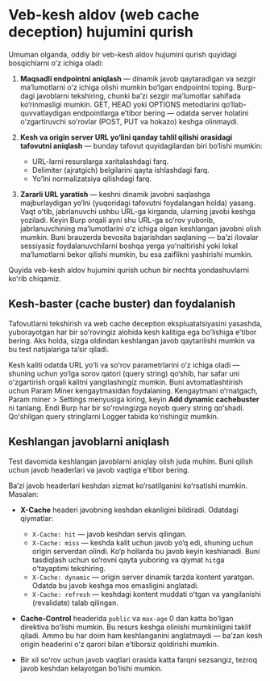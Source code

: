 # Veb-kesh aldov (web cache deception) hujumini qurish

Umuman olganda, oddiy bir veb-kesh aldov hujumini qurish quyidagi bosqichlarni oʻz ichiga oladi:

1. **Maqsadli endpointni aniqlash** — dinamik javob qaytaradigan va sezgir maʼlumotlarni oʻz ichiga olishi mumkin bo‘lgan endpointni toping. Burp-dagi javoblarni tekshiring, chunki baʼzi sezgir maʼlumotlar sahifada ko‘rinmasligi mumkin. GET, HEAD yoki OPTIONS metodlarini qo‘llab-quvvatlaydigan endpointlarga eʼtibor bering — odatda server holatini oʻzgartiruvchi soʻrovlar (POST, PUT va hokazo) keshga olinmaydi.

2. **Kesh va origin server URL yo‘lini qanday tahlil qilishi orasidagi tafovutni aniqlash** — bunday tafovut quyidagilardan biri bo‘lishi mumkin:

   * URL-larni resurslarga xaritalashdagi farq.
   * Delimiter (ajratgich) belgilarini qayta ishlashdagi farq.
   * Yoʻlni normalizatsiya qilishdagi farq.

3. **Zararli URL yaratish** — keshni dinamik javobni saqlashga majburlaydigan yo‘lni (yuqoridagi tafovutni foydalangan holda) yasang. Vaqt oʻtib, jabrlanuvchi ushbu URL-ga kirganda, ularning javobi keshga yoziladi. Keyin Burp orqali ayni shu URL-ga soʻrov yuborib, jabrlanuvchining maʼlumotlarini oʻz ichiga olgan keshlangan javobni olish mumkin. Buni brauzerda bevosita bajarishdan saqlaning — baʼzi ilovalar sessiyasiz foydalanuvchilarni boshqa yerga yoʻnaltirishi yoki lokal maʼlumotlarni bekor qilishi mumkin, bu esa zaiflikni yashirishi mumkin.

Quyida veb-kesh aldov hujumini qurish uchun bir nechta yondashuvlarni koʻrib chiqamiz.

## Kesh-baster (cache buster) dan foydalanish

Tafovutlarni tekshirish va web cache deception ekspluatatsiyasini yasashda, yuborayotgan har bir soʻrovingiz alohida kesh kalitiga ega boʻlishiga eʼtibor bering. Aks holda, sizga oldindan keshlangan javob qaytarilishi mumkin va bu test natijalariga taʼsir qiladi.

Kesh kaliti odatda URL yoʻli va soʻrov parametrlarini oʻz ichiga oladi — shuning uchun yo‘lga sorov qatori (query string) qo‘shib, har safar uni oʻzgartirish orqali kalitni yangilashingiz mumkin. Buni avtomatlashtirish uchun Param Miner kengaytmasidan foydalaning. Kengaytmani oʻrnatgach, Param miner > Settings menyusiga kiring, keyin **Add dynamic cachebuster** ni tanlang. Endi Burp har bir soʻrovingizga noyob query string qoʻshadi. Qoʻshilgan query stringlarni Logger tabida koʻrishingiz mumkin.

## Keshlangan javoblarni aniqlash

Test davomida keshlangan javoblarni aniqlay olish juda muhim. Buni qilish uchun javob headerlari va javob vaqtiga eʼtibor bering.

Baʼzi javob headerlari keshdan xizmat ko‘rsatilganini koʻrsatishi mumkin. Masalan:

* **X-Cache** headeri javobning keshdan ekanligini bildiradi. Odatdagi qiymatlar:

  * `X-Cache: hit` — javob keshdan servis qilingan.
  * `X-Cache: miss` — keshda kalit uchun javob yo‘q edi, shuning uchun origin serverdan olindi. Ko‘p hollarda bu javob keyin keshlanadi. Buni tasdiqlash uchun so‘rovni qayta yuboring va qiymat `hit`ga oʻtayaptimi tekshiring.
  * `X-Cache: dynamic` — origin server dinamik tarzda kontent yaratgan. Odatda bu javob keshga mos emasligini anglatadi.
  * `X-Cache: refresh` — keshdagi kontent muddati oʻtgan va yangilanishi (revalidate) talab qilingan.
* **Cache-Control** headerida `public` va `max-age` 0 dan katta boʻlgan direktiva boʻlishi mumkin. Bu resurs keshga olinishi mumkinligini taklif qiladi. Ammo bu har doim ham keshlanganini anglatmaydi — baʼzan kesh origin headerini oʻz qarori bilan eʼtiborsiz qoldirishi mumkin.
* Bir xil soʻrov uchun javob vaqtlari orasida katta farqni sezsangiz, tezroq javob keshdan kelayotgan boʻlishi mumkin.


